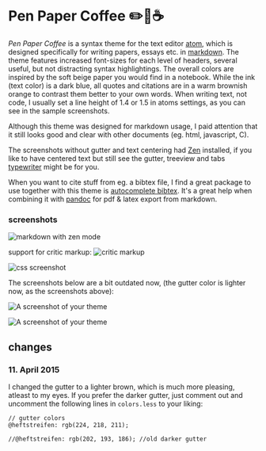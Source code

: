 # Pen Paper Coffee :pencil2::scroll::coffee:
*Pen Paper Coffee* is a syntax theme for the text editor [atom](http://atom.io/), which is designed specifically for writing papers, essays etc. in [markdown](https://en.wikipedia.org/wiki/Markdown).
The theme features increased font-sizes for each level of headers, several useful, but not distracting syntax highlightings.
The overall colors are inspired by the soft beige paper you would find in a notebook. While the ink (text color) is a dark blue, all quotes and citations are in a warm brownish orange to contrast them better to your own words. When writing text, not code, I usually set a line height of 1.4 or 1.5 in atoms settings, as you can see in the sample screenshots.

Although this theme was designed for markdown usage, I paid attention that it still looks good and clear with other documents (eg. html, javascript, C).

The screenshots without gutter and text centering had [Zen](https://atom.io/packages/zen) installed, if you like to have centered text but still see the gutter, treeview and tabs [typewriter](https://atom.io/packages/typewriter) might be for you.

When you want to cite stuff from eg. a bibtex file, I find a great package to use together with this theme is [autocomplete bibtex](https://github.com/apcshields/autocomplete-bibtex). It's a great help when combining it with [pandoc](https://github.com/jgm/pandoc) for pdf & latex export from markdown.


### screenshots

![markdown with zen mode](https://raw.githubusercontent.com/nylki/PenPaperCoffee-atom-syntax/master/screenshots/penPaperCoffe_1.png)

support for critic markup:
![critic markup](https://raw.githubusercontent.com/nylki/PenPaperCoffee-atom-syntax/master/screenshots/criticmarkup.png)

![css screenshot](https://raw.githubusercontent.com/nylki/PenPaperCoffee-atom-syntax/master/screenshots/penPaperCoffe_4.png)

The screenshots below  are a bit outdated now, (the gutter color is lighter now, as the screenshots above):

![A screenshot of your theme](https://raw.githubusercontent.com/nylki/PenPaperCoffee-atom-syntax/master/screenshots/penPaperCoffe_2.png)

![A screenshot of your theme](https://raw.githubusercontent.com/nylki/PenPaperCoffee-atom-syntax/master/screenshots/penPaperCoffe_3.png)

## changes
### 11. April 2015
I changed the gutter to a lighter brown, which is much more pleasing, atleast to my eyes. If you prefer the darker gutter, just comment out and uncomment the following lines in `colors.less` to your liking:
```.less
// gutter colors
@heftstreifen: rgb(224, 218, 211);

//@heftstreifen: rgb(202, 193, 186); //old darker gutter
```
